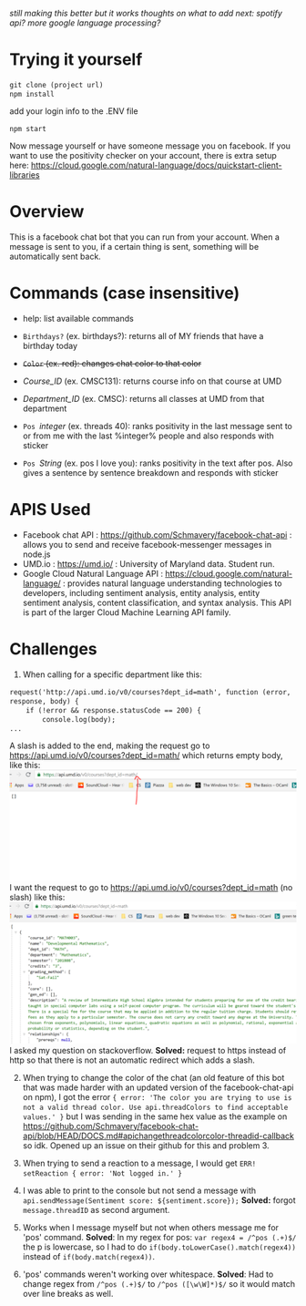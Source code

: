 *still making this better but it works*
*thoughts on what to add next: spotify api? more google language processing?*

Trying it yourself
==========
```
git clone (project url)
npm install
```
add your login info to the .ENV file
```
npm start
```
Now message yourself or have someone message you on facebook. If you want to use
 the positivity checker on your account, there is extra setup here:
 https://cloud.google.com/natural-language/docs/quickstart-client-libraries

Overview
==========

This is a facebook chat bot that you can run from your account. When a message
is sent to you, if a certain thing is sent, something will be automatically sent
back.

Commands (case insensitive)
=========
- help: list available commands

- `Birthdays?` (ex. birthdays?): returns all of MY friends that have a birthday today
- ~~`Color` (ex. red): changes chat color to that color~~
- *Course_ID* (ex. CMSC131): returns course info on that course at UMD
- *Department_ID* (ex. CMSC): returns all classes at UMD from that department
- `Pos `*integer* (ex. threads 40): ranks positivity in the last message
sent to or from me with the last %integer% people and also responds with sticker
- `Pos `*String* (ex. pos I love you): ranks positivity in the text after pos. Also
gives a sentence by sentence breakdown and responds with sticker 


APIS Used
===========
- Facebook chat API : https://github.com/Schmavery/facebook-chat-api :  
allows you to send and receive facebook-messenger messages in node.js
- UMD.io : https://umd.io/ : University of Maryland data. Student run.
- Google Cloud Natural Language API : https://cloud.google.com/natural-language/ :
provides natural language understanding technologies to developers, including sentiment analysis, entity analysis, entity sentiment analysis, content classification, and syntax analysis. This API is part of the larger Cloud Machine Learning API family.


Challenges
=============
1. When calling for a specific department like this:
```
request('http://api.umd.io/v0/courses?dept_id=math', function (error, response, body) {
    if (!error && response.statusCode == 200) {
        console.log(body);
...
```
A slash is added to the end, making the request go to https://api.umd.io/v0/courses?dept_id=math/
which returns empty body, like this:
![withslash.PNG](./withslash.PNG)
I want the request to go to https://api.umd.io/v0/courses?dept_id=math (no slash) like this:
![withoutslash.PNG](./withoutslash.PNG)
I asked my question on stackoverflow. **Solved:** request to https instead of http
so that there is not an automatic redirect which adds a slash.

2. When trying to change the color of the chat (an old feature of this bot that was made harder with an updated version of the facebook-chat-api on npm), I got the error
`{ error: 'The color you are trying to use is not a valid thread color. Use api.threadColors to find acceptable values.' }` but I was sending in the same hex value as the example on
https://github.com/Schmavery/facebook-chat-api/blob/HEAD/DOCS.md#apichangethreadcolorcolor-threadid-callback so idk. Opened up an issue on their github for this and problem 3.

3. When trying to send a reaction to a message, I would get `ERR! setReaction { error: 'Not logged in.' }`

4. I was able to print to the console but not send a message with `api.sendMessage(Sentiment score: ${sentiment.score});` **Solved:** forgot `message.threadID` as second argument.

5. Works when I message myself but not when others message me for 'pos' command.
**Solved**: In my regex for pos: `var regex4 = /^pos (.+)$/` the p is lowercase,
so I had to do `if(body.toLowerCase().match(regex4))` instead of `if(body.match(regex4))`.

6. 'pos' commands weren't working over whitespace. **Solved**:
 Had to change regex from `/^pos (.+)$/` to `/^pos ([\w\W]*)$/`
 so it would match over line breaks as well.
